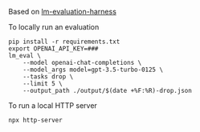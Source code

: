 Based on [lm-evaluation-harness](https://github.com/EleutherAI/lm-evaluation-harness)

To locally run an evaluation
```
pip install -r requirements.txt
export OPENAI_API_KEY=###
lm_eval \
    --model openai-chat-completions \
    --model_args model=gpt-3.5-turbo-0125 \
    --tasks drop \
    --limit 5 \
    --output_path ./output/$(date +%F:%R)-drop.json
```

To run a local HTTP server
```
npx http-server
```